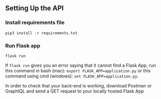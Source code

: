 ## Setting Up the API

### Install requirements file
`pip3 install -r requirements.txt`

### Run Flask app
`flask run`

If `flask run` gives you an error saying that it cannot find a Flask App, run this command in bash (mac): `export FLASK_APP=application.py` or this command using cmd (windows): `set FLASK_APP=application.py`.

In order to check that your back-end is working, download Postman or GraphIQL and send a GET request to your locally hosted Flask App
